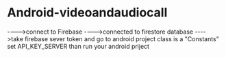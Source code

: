 # Android-videoandaudiocall

---->connect to Firebase
---->connected to firestore database
---->take firebase sever token and go to android project class is a "Constants" set API_KEY_SERVER than run your android priject    
